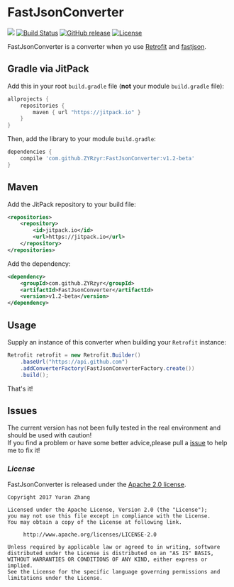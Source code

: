 # FastJsonConverter

[![](https://jitpack.io/v/ZYRzyr/FastJsonConverter.svg)](https://jitpack.io/#ZYRzyr/FastJsonConverter)
[![Build Status](https://travis-ci.org/ZYRzyr/FastJsonConverter.svg?branch=master)](https://travis-ci.org/ZYRzyr/FastJsonConverter)
[![GitHub release](https://img.shields.io/github/release/ZYRzyr/FastJsonConverter.svg)](https://github.com/ZYRzyr/FastJsonConverter/releases)
[![License](https://img.shields.io/badge/license-Apache%202-4EB1BA.svg)](https://www.apache.org/licenses/LICENSE-2.0.html)

FastJsonConverter is a converter when yo use [Retrofit](https://github.com/square/retrofit) and [fastjson](https://github.com/alibaba/fastjson).

## Gradle via JitPack

Add this in your root `build.gradle` file (**not** your module `build.gradle` file):

```gradle
allprojects {
	repositories {
        maven { url "https://jitpack.io" }
    }
}
```

Then, add the library to your module `build.gradle`:

```gradle
dependencies {
    compile 'com.github.ZYRzyr:FastJsonConverter:v1.2-beta'
}
```

## Maven

Add the JitPack repository to your build file:

```xml
<repositories>
    <repository>
        <id>jitpack.io</id>
        <url>https://jitpack.io</url>
    </repository>
</repositories>
```

Add the dependency:

```xml
<dependency>
    <groupId>com.github.ZYRzyr</groupId>
    <artifactId>FastJsonConverter</artifactId>
    <version>v1.2-beta</version>
</dependency>
```

## Usage

Supply an instance of this converter when building your `Retrofit` instance:

```java
Retrofit retrofit = new Retrofit.Builder()
    .baseUrl("https://api.github.com")
    .addConverterFactory(FastJsonConverterFactory.create())
    .build();
```

That's it!

## Issues

The current version has not been fully tested in the real environment and should be used with caution!<br>
If you find a problem or have some better advice,please pull a [issue](https://github.com/ZYRzyr/FastJsonConverter/issues) to help me to fix it!

### *License*

FastJsonConverter is released under the [Apache 2.0 license](LICENSE).

```
Copyright 2017 Yuran Zhang

Licensed under the Apache License, Version 2.0 (the "License");
you may not use this file except in compliance with the License.
You may obtain a copy of the License at following link.

     http://www.apache.org/licenses/LICENSE-2.0

Unless required by applicable law or agreed to in writing, software
distributed under the License is distributed on an "AS IS" BASIS,
WITHOUT WARRANTIES OR CONDITIONS OF ANY KIND, either express or implied.
See the License for the specific language governing permissions and
limitations under the License.
```
